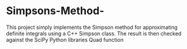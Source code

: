 # Simpsons-Method-
This project simply implements the Simpson method for approximating definite integrals using a C++ Simpson class. The result is then checked against the SciPy Python libraries Quad function 
